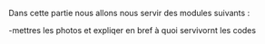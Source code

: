 Dans cette partie nous allons nous servir des modules suivants : 

-mettres les photos et expliqer en bref à quoi servivornt les codes
